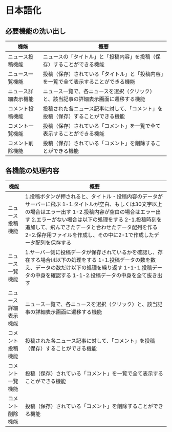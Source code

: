 # 日本語化

## 必要機能の洗い出し

| 機能 | 概要 |
| ------ | ------ |
| ニュース投稿機能 | ニュースの「タイトル」と「投稿内容」を投稿（保存）することができる機能 |
| ニュース一覧機能 | 投稿（保存）されている「タイトル」と「投稿内容」を一覧で全て表示することができる機能 |
| ニュース詳細表示機能 | ニュース一覧で、各ニュースを選択（クリック）と、該当記事の詳細表示画面に遷移する機能 |
| コメント投稿機能 | 投稿された各ニュース記事に対して、「コメント」を投稿（保存）することができる機能 |
| コメント一覧機能 | 投稿（保存）されている「コメント」を一覧で全て表示することができる機能 |
| コメント削除機能 | 投稿（保存）されている「コメント」を削除することができる機能 |

## 各機能の処理内容

| 機能 | 概要 |
| ------ | ------ |
| ニュース投稿機能 | 1.投稿ボタンが押されると、タイトル・投稿内容のデータがサーバーに飛ぶ  1-1.タイトルが空白、もしくは30文字以上の場合はエラー出す  1-2.投稿内容が空白の場合はエラー出す  2.エラーがない場合は以下の処理をする  2-1.投稿時刻を追加して、飛んできたデータと合わせたデータ配列を作る  2-2.保存用ファイルを作成し、その中に2-1で作成したデータ配列を保存する |
| ニュース一覧機能 | 1.サーバー側に投稿データが保存されているかを確認し、存在する場合は以下の処理をする  1-1.投稿データの数を数え、データの数だけ以下の処理を繰り返す  1-1-1.投稿データの中身を確認する  1-1-2.投稿データの中身を全て抜き出す |
| ニュース詳細表示機能 | ニュース一覧で、各ニュースを選択（クリック）と、該当記事の詳細表示画面に遷移する機能 |
| コメント投稿機能 | 投稿された各ニュース記事に対して、「コメント」を投稿（保存）することができる機能 |
| コメント一覧機能 | 投稿（保存）されている「コメント」を一覧で全て表示することができる機能 |
| コメント削除機能 | 投稿（保存）されている「コメント」を削除することができる機能 |
